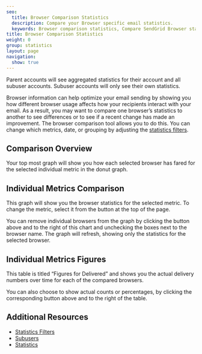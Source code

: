 ```yaml
---
seo:
  title: Browser Comparison Statistics
  description: Compare your Browser specific email statistics.
  keywords: Browser comparison statistics, Compare SendGrid Browser statistics
title: Browser Comparison Statistics
weight: 0
group: statistics
layout: page
navigation:
  show: true
---
```


<call-out>

Parent accounts will see aggregated statistics for their account and all subuser accounts. Subuser accounts will only see their own statistics.

</call-out>

Browser information can help optimize your email sending by showing you how different browser usage affects how your recipients interact with your email. As a result, you may want to compare one browser’s statistics to another to see differences or to see if a recent change has made an improvement. The browser comparison tool allows you to do this. You can change which metrics, date, or grouping by adjusting the [statistics filters]({{root_url}}/ui/analytics-and-reporting/stats-overview/#statistics-filters).

## 	Comparison Overview

Your top most graph will show you how each selected browser has fared for the selected individual metric in the donut graph.

## 	Individual Metrics Comparison

This graph will show you the browser statistics for the selected metric. To change the metric, select it from the button at the top of the page.

You can remove individual browsers from the graph by clicking the button above and to the right of this chart and unchecking the boxes next to the browser name. The graph will refresh, showing only the statistics for the selected browser.

## 	Individual Metrics Figures

This table is titled “Figures for Delivered” and shows you the actual delivery numbers over time for each of the compared browsers.

You can also choose to show actual counts or percentages, by clicking the corresponding button above and to the right of the table.

## 	Additional Resources

- [Statistics Filters]({{root_url}}/ui/analytics-and-reporting/stats-overview/#statistics-filters)
- [Subusers]({{root_url}}/ui/analytics-and-reporting/subusers/)
- [Statistics]({{root_url}}/ui/analytics-and-reporting/stats-overview/)
